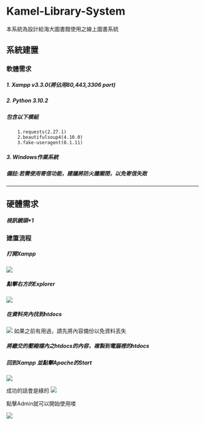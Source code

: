 # Kamel-Library-System
本系統為設計給海大圖書館使用之線上圖書系統

##    系統建置
### 軟體需求
##### 1. Xampp v3.3.0(將佔用80,443,3306 port)
##### 2. Python 3.10.2 
##### 包含以下模組
        1.requests(2.27.1)
        2.beautifulsoup4(4.10.0)
        3.fake-useragent(0.1.11)
##### 3. Windows作業系統

##### 備註:若需使用寄信功能，建議將防火牆關閉，以免寄信失敗
---

## 硬體需求
##### 視訊鏡頭*1

### 建置流程

##### 打開Xampp
![](https://i.imgur.com/nbZPIlI.png)

##### 點擊右方的Explorer
![](https://i.imgur.com/3XkMtyO.png)
##### 在資料夾內找到htdocs
![](https://i.imgur.com/7bWSliB.png)
 如果之前有用過，請先將內容備份以免資料丟失

##### 將繳交的壓縮檔內之htdocs的內容，複製到電腦裡的htdocs

##### 回到Xampp 並點擊Apache的Start


![](https://i.imgur.com/oeNErT9.png)

成功的話會是綠的
![](https://i.imgur.com/etVPIHK.png)

點擊Admin就可以開始使用喽

![](https://i.imgur.com/Jl5QTp6.png)




